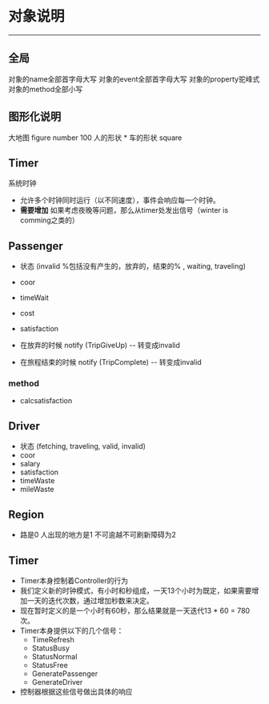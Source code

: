 # 对象说明
---
## 全局
对象的name全部首字母大写
对象的event全部首字母大写
对象的property驼峰式
对象的method全部小写


## 图形化说明
大地图 figure number 100
人的形状 *
车的形状 square

## Timer
系统时钟
- 允许多个时钟同时运行（以不同速度），事件会响应每一个时钟。
- **需要增加** 如果考虑夜晚等问题，那么从timer处发出信号（winter is comming之类的）


## Passenger
- 状态 (invalid %包括没有产生的，放弃的，结束的% , waiting, traveling)
- coor
- timeWait
- cost
- satisfaction



- 在放弃的时候 notify (TripGiveUp) -- 转变成invalid
- 在旅程结束的时候 notify (TripComplete) -- 转变成invalid

### method
- calcsatisfaction



## Driver
- 状态 (fetching, traveling, valid, invalid)
- coor
- salary
- satisfaction
- timeWaste
- mileWaste

## Region
- 路是0 人出现的地方是1 不可逾越不可刷新障碍为2


## Timer
- Timer本身控制着Controller的行为
- 我们定义新的时钟模式，有小时和秒组成，一天13个小时为既定，如果需要增加一天的迭代次数，通过增加秒数来决定。
- 现在暂时定义的是一个小时有60秒，那么结果就是一天迭代13 * 60 = 780次。
- Timer本身提供以下的几个信号：
	- TimeRefresh
	- StatusBusy
	- StatusNormal
	- StatusFree
	- GeneratePassenger
	- GenerateDriver
- 控制器根据这些信号做出具体的响应 
